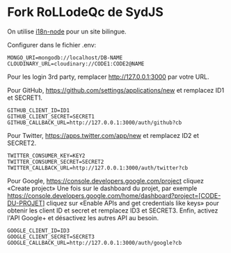 # Fork RoLLodeQc de SydJS

On utilise [i18n-node](https://github.com/mashpie/i18n-node) pour un site bilingue.

Configurer dans le fichier .env:

```
MONGO_URI=mongodb://localhost/DB-NAME
CLOUDINARY_URL=cloudinary://CODE1:CODE2@NAME
```

Pour les login 3rd party, remplacer http://127.0.0.1:3000 par votre URL.

Pour GitHub, https://github.com/settings/applications/new
et remplacez ID1 et SECRET1.

```
GITHUB_CLIENT_ID=ID1
GITHUB_CLIENT_SECRET=SECRET1
GITHUB_CALLBACK_URL=http://127.0.0.1:3000/auth/github?cb
```

Pour Twitter, https://apps.twitter.com/app/new
et remplacez ID2 et SECRET2.

```
TWITTER_CONSUMER_KEY=KEY2
TWITTER_CONSUMER_SECRET=SECRET2
TWITTER_CALLBACK_URL=http://127.0.0.1:3000/auth/twitter?cb
```

Pour Google, https://console.developers.google.com/project
cliquez «Create project»
Une fois sur le dashboard du projet, par exemple
https://console.developers.google.com/home/dashboard?project=[CODE-DU-PROJET]
cliquez sur «Enable APIs and get credentials like keys»
pour obtenir les client ID et secret et remplacez ID3 et SECRET3.
Enfin, activez l'API Google+ et désactivez les autres API au besoin.

```
GOOGLE_CLIENT_ID=ID3
GOOGLE_CLIENT_SECRET=SECRET3
GOOGLE_CALLBACK_URL=http://127.0.0.1:3000/auth/google?cb
```
